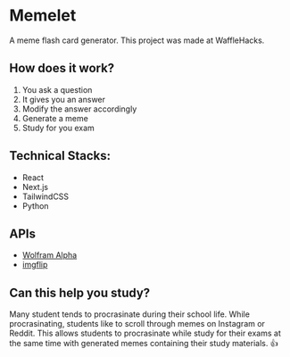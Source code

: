 # Memelet
A meme flash card generator. This project was made at WaffleHacks. 

## How does it work?
1. You ask a question
2. It gives you an answer
3. Modify the answer accordingly
4. Generate a meme
5. Study for you exam

## Technical Stacks:
* React
* Next.js
* TailwindCSS
* Python

## APIs
* [Wolfram Alpha](https://www.wolframalpha.com)
* [imgflip](https://imgflip.com)

## Can this help you study?
Many student tends to procrasinate during their school life. While procrasinating, students like to scroll through memes on Instagram or Reddit. This allows students to procrasinate while study for their exams at the same time with generated memes containing their study materials. 👍 
